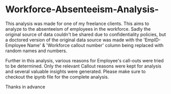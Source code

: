 # Workforce-Absenteeism-Analysis-

This analysis was made for one of my freelance clients. This aims to analyze to the absenteeism of employees in the workforce.
Sadly the original source of data couldn't be shared due to confidentiality policies, but a doctored version of the original data
source was made with the 'EmpID- Employee Name' & 'Workforce callout number' column being replaced with random names and numbers.

Further in this analysis, various reasons for Employee's call-outs were tried to be determined.
Only the relevant Callout reasons were kept for analysis and several valuable insights were generated.
Please make sure to checkout the ipynb file for the complete analysis.

Thanks in advance
